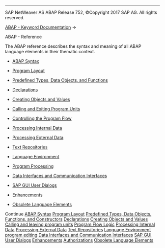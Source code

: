   

* * *

SAP NetWeaver AS ABAP Release 752, ©Copyright 2017 SAP AG. All rights reserved.

[ABAP - Keyword Documentation](javascript:call_link\('abenabap.htm'\)) → 

ABAP - Reference

The ABAP reference describes the syntax and meaning of all ABAP language elements in their thematic context.

-   [ABAP Syntax](javascript:call_link\('abenabap_syntax.htm'\))

-   [Program Layout](javascript:call_link\('abenabap_program_layout.htm'\))

-   [Predefined Types, Data Objects, and Functions](javascript:call_link\('abenbuilt_in.htm'\))

-   [Declarations](javascript:call_link\('abendeclarations.htm'\))

-   [Creating Objects and Values](javascript:call_link\('abencreate_objects.htm'\))

-   [Calling and Exiting Program Units](javascript:call_link\('abenabap_execution.htm'\))

-   [Controlling the Program Flow](javascript:call_link\('abenabap_flow_logic.htm'\))

-   [Processing Internal Data](javascript:call_link\('abenabap_data_working.htm'\))

-   [Processing External Data](javascript:call_link\('abenabap_language_external_data.htm'\))

-   [Text Repositories](javascript:call_link\('abenabap_texts.htm'\))

-   [Language Environment](javascript:call_link\('abenlanguage.htm'\))

-   [Program Processing](javascript:call_link\('abenprogram_editing.htm'\))

-   [Data Interfaces and Communication Interfaces](javascript:call_link\('abenabap_data_communication.htm'\))

-   [SAP GUI User Dialogs](javascript:call_link\('abenabap_screens.htm'\))

-   [Enhancements](javascript:call_link\('abenenhancement_framework.htm'\))

-   [Obsolete Language Elements](javascript:call_link\('abenabap_obsolete.htm'\))

Continue
[ABAP Syntax](javascript:call_link\('abenabap_syntax.htm'\))
[Program Layout](javascript:call_link\('abenabap_program_layout.htm'\))
[Predefined Types, Data Objects, Functions, and Constructors](javascript:call_link\('abenbuilt_in.htm'\))
[Declarations](javascript:call_link\('abendeclarations.htm'\))
[Creating Objects and Values](javascript:call_link\('abencreate_objects.htm'\))
[Calling and leaving program units](javascript:call_link\('abenabap_execution.htm'\))
[Program Flow Logic](javascript:call_link\('abenabap_flow_logic.htm'\))
[Processing Internal Data](javascript:call_link\('abenabap_data_working.htm'\))
[Processing External Data](javascript:call_link\('abenabap_language_external_data.htm'\))
[Text Repositories](javascript:call_link\('abenabap_texts.htm'\))
[Language Environment](javascript:call_link\('abenlanguage.htm'\))
[program editing](javascript:call_link\('abenprogram_editing.htm'\))
[Data Interfaces and Communication Interfaces](javascript:call_link\('abenabap_data_communication.htm'\))
[SAP GUI User Dialogs](javascript:call_link\('abenabap_screens.htm'\))
[Enhancements](javascript:call_link\('abenenhancement_framework.htm'\))
[Authorizations](javascript:call_link\('abenbc_authority_check.htm'\))
[Obsolete Language Elements](javascript:call_link\('abenabap_obsolete.htm'\))